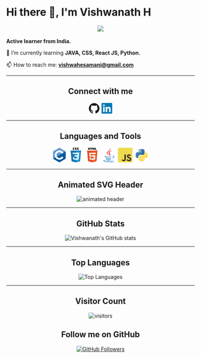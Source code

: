 # Hi there 👋, I'm Vishwanath H

<p align="center">
  <img src="https://media.giphy.com/media/hvRJCLFzcasrR4ia7z/giphy.gif" width="30px">
</p>

**Active learner from India.**

🌱 I’m currently learning **JAVA, CSS, React JS, Python.**

📫 How to reach me: **vishwahesamani@gmail.com**

---

<h2 align="center">Connect with me</h2>
<p align="center">
  <a href="https://github.com/yourusername" target="_blank"><img src="https://raw.githubusercontent.com/devicons/devicon/master/icons/github/github-original.svg" alt="github" height="30" width="30"></a>
  <a href="https://www.linkedin.com/in/yourusername/" target="_blank"><img src="https://raw.githubusercontent.com/devicons/devicon/master/icons/linkedin/linkedin-original.svg" alt="linkedin" height="30" width="30"></a>
</p>

---

<h2 align="center">Languages and Tools</h2>
<p align="center">
  <a href="https://www.cprogramming.com/" target="_blank"><img src="https://raw.githubusercontent.com/devicons/devicon/master/icons/c/c-original.svg" alt="c" width="40" height="40"></a>
  <a href="https://www.w3schools.com/css/" target="_blank"><img src="https://raw.githubusercontent.com/devicons/devicon/master/icons/css3/css3-original-wordmark.svg" alt="css3" width="40" height="40"></a>
  <a href="https://www.w3.org/html/" target="_blank"><img src="https://raw.githubusercontent.com/devicons/devicon/master/icons/html5/html5-original-wordmark.svg" alt="html5" width="40" height="40"></a>
  <a href="https://www.java.com" target="_blank"><img src="https://raw.githubusercontent.com/devicons/devicon/master/icons/java/java-original.svg" alt="java" width="40" height="40"></a>
  <a href="https://developer.mozilla.org/en-US/docs/Web/JavaScript" target="_blank"><img src="https://raw.githubusercontent.com/devicons/devicon/master/icons/javascript/javascript-original.svg" alt="javascript" width="40" height="40"></a>
  <a href="https://www.python.org" target="_blank"><img src="https://raw.githubusercontent.com/devicons/devicon/master/icons/python/python-original.svg" alt="python" width="40" height="40"></a>
</p>

---

<h2 align="center">Animated SVG Header</h2>
<p align="center">
  <img src="https://svgshare.com/i/jRm.svg" width="400" height="100" alt="animated header">
</p>

---

<h2 align="center">GitHub Stats</h2>
<p align="center">
  <img src="https://github-readme-stats.vercel.app/api?username=yourusername&show_icons=true&theme=radical" alt="Vishwanath's GitHub stats">
</p>

---

<h2 align="center">Top Languages</h2>
<p align="center">
  <img src="https://github-readme-stats.vercel.app/api/top-langs/?username=yourusername&layout=compact&theme=radical" alt="Top Languages">
</p>

---

<h2 align="center">Visitor Count</h2>
<p align="center">
  <img src="https://visitor-badge.laobi.icu/badge?page_id=yourusername.visitor-badge" alt="visitors">
</p>

<h2 align="center">Follow me on GitHub</h2>
<p align="center">
  <a href="https://github.com/yourusername" target="_blank"><img src="https://img.shields.io/github/followers/yourusername?label=Follow&style=social" alt="GitHub Followers"></a>
</p>

